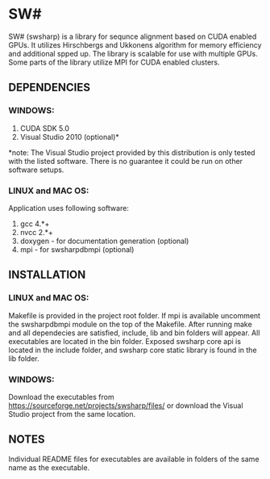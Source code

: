 # SW# 

SW# (swsharp) is a library for sequnce alignment based on CUDA enabled GPUs.
It utilizes Hirschbergs and Ukkonens algorithm for memory efficiency and 
additional spped up. The library is scalable for use with multiple GPUs. Some
parts of the library utilize MPI for CUDA enabled clusters.

## DEPENDENCIES

### WINDOWS:

1. CUDA SDK 5.0
2. Visual Studio 2010 (optional)*

\*note: The Visual Studio project provided by this distribution is only tested
with the listed software. There is no guarantee it could be run on other 
software setups.

### LINUX and MAC OS:

Application uses following software:

1. gcc 4.*+
2. nvcc 2.*+
3. doxygen - for documentation generation (optional)
4. mpi - for swsharpdbmpi (optional)

## INSTALLATION

### LINUX and MAC OS:
Makefile is provided in the project root folder. If mpi is available uncomment
the swsharpdbmpi module on the top of the Makefile. After running make and all
dependecies are satisfied, include, lib and bin folders will appear. All 
executables are located in the bin folder. Exposed swsharp core api is located 
in the include folder, and swsharp core static library is found in the lib 
folder.

### WINDOWS:
Download the executables from https://sourceforge.net/projects/swsharp/files/ or
download the Visual Studio project from the same location.

## NOTES

Individual README files for executables are available in folders of the same 
name as the executable. 